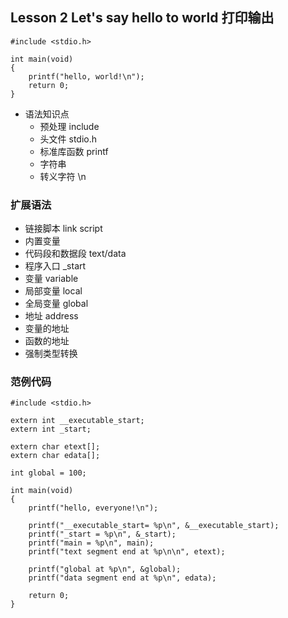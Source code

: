 ## Lesson 2 Let's say hello to world 打印输出
	#include <stdio.h>

	int main(void)
	{
		printf("hello, world!\n");
		return 0;
	}

* 语法知识点
	- 预处理 include
	- 头文件 stdio.h
	- 标准库函数 printf
	- 字符串
	- 转义字符 \n


### 扩展语法
* 链接脚本 link script
* 内置变量 
* 代码段和数据段 text/data
* 程序入口 _start
* 变量 variable
* 局部变量 local
* 全局变量 global
* 地址 address
* 变量的地址
* 函数的地址
* 强制类型转换

### 范例代码
	#include <stdio.h>
	
	extern int __executable_start;
	extern int _start;
	
	extern char etext[];
	extern char edata[];
	
	int global = 100;
	
	int main(void)
	{
		printf("hello, everyone!\n");
	
		printf("__executable_start= %p\n", &__executable_start);
		printf("_start = %p\n", &_start);
		printf("main = %p\n", main);
		printf("text segment end at %p\n\n", etext);
	
		printf("global at %p\n", &global);
		printf("data segment end at %p\n", edata);
	
		return 0;
	}
